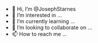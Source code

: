 - 👋 Hi, I’m @JosephStarnes
- 👀 I’m interested in ...
- 🌱 I’m currently learning ...
- 💞️ I’m looking to collaborate on ...
- 📫 How to reach me ...

<!---
JosephStarnes/JosephStarnes is a ✨ special ✨ repository because its `README.md` (this file) appears on your GitHub profile.
You can click the Preview link to take a look at your changes.
--->
